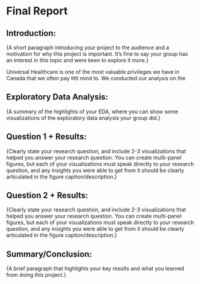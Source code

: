 # Final Report

## Introduction:

{A short paragraph introducing your project to the audience and a motivation for why this project is important. It’s fine to say your group has an interest in this topic and were keen to explore it more.}

Universal Healthcare is one of the most valuable privileges we have in Canada that we often pay littl mind to. We conducted our analysis on the 

## Exploratory Data Analysis:

{A summary of the highlights of your EDA, where you can show some visualizations of the exploratory data analysis your group did.}

## Question 1 + Results:

{Clearly state your research question, and include 2-3 visualizations that helped you answer your research question. You can create multi-panel figures, but each of your visualizations must speak directly to your research question, and any insights you were able to get from it should be clearly articulated in the figure caption/description.}

## Question 2 + Results:

{Clearly state your research question, and include 2-3 visualizations that helped you answer your research question. You can create multi-panel figures, but each of your visualizations must speak directly to your research question, and any insights you were able to get from it should be clearly articulated in the figure caption/description.}

## Summary/Conclusion:

{A brief paragraph that highlights your key results and what you learned from doing this project.}

